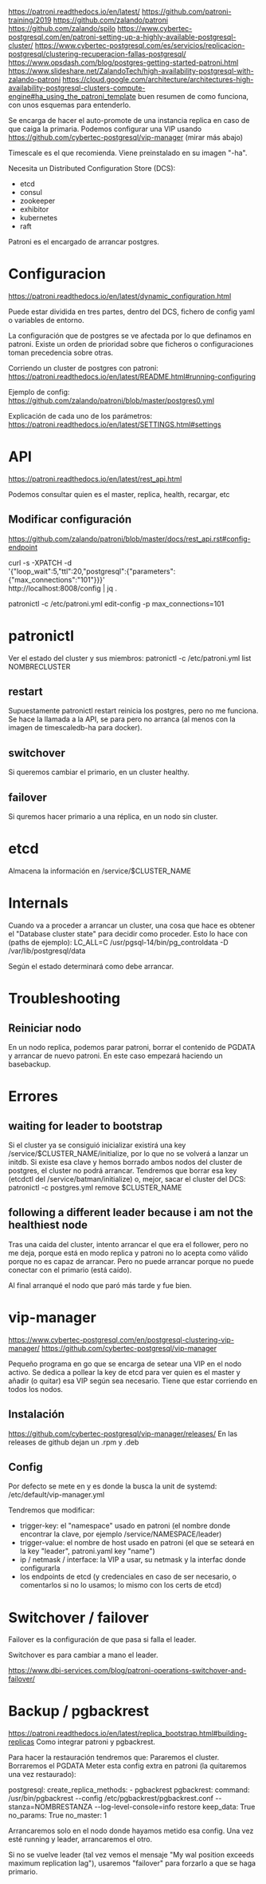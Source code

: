 https://patroni.readthedocs.io/en/latest/
https://github.com/patroni-training/2019
https://github.com/zalando/patroni
https://github.com/zalando/spilo
https://www.cybertec-postgresql.com/en/patroni-setting-up-a-highly-available-postgresql-cluster/
https://www.cybertec-postgresql.com/es/servicios/replicacion-postgresql/clustering-recuperacion-fallas-postgresql/
https://www.opsdash.com/blog/postgres-getting-started-patroni.html
https://www.slideshare.net/ZalandoTech/high-availability-postgresql-with-zalando-patroni
https://cloud.google.com/architecture/architectures-high-availability-postgresql-clusters-compute-engine#ha_using_the_patroni_template
  buen resumen de como funciona, con unos esquemas para entenderlo.

Se encarga de hacer el auto-promote de una instancia replica en caso de que caiga la primaria.
Podemos configurar una VIP usando https://github.com/cybertec-postgresql/vip-manager (mirar más abajo)

Timescale es el que recomienda.
Viene preinstalado en su imagen "-ha".

Necesita un Distributed Configuration Store (DCS):
 - etcd
 - consul
 - zookeeper
 - exhibitor
 - kubernetes
 - raft

Patroni es el encargado de arrancar postgres.


# Configuracion
https://patroni.readthedocs.io/en/latest/dynamic_configuration.html

Puede estar dividida en tres partes, dentro del DCS, fichero de config yaml o variables de entorno.

La configuración que de postgres se ve afectada por lo que definamos en patroni. Existe un orden de prioridad sobre que ficheros o configuraciones toman precedencia sobre otras.

Corriendo un cluster de postgres con patroni: https://patroni.readthedocs.io/en/latest/README.html#running-configuring

Ejemplo de config: https://github.com/zalando/patroni/blob/master/postgres0.yml

Explicación de cada uno de los parámetros:
https://patroni.readthedocs.io/en/latest/SETTINGS.html#settings


# API
https://patroni.readthedocs.io/en/latest/rest_api.html

Podemos consultar quien es el master, replica, health, recargar, etc

## Modificar configuración
https://github.com/zalando/patroni/blob/master/docs/rest_api.rst#config-endpoint

curl -s -XPATCH -d \
        '{"loop_wait":5,"ttl":20,"postgresql":{"parameters":{"max_connections":"101"}}}' \
        http://localhost:8008/config | jq .

patronictl -c /etc/patroni.yml edit-config -p max_connections=101


# patronictl
Ver el estado del cluster y sus miembros:
patronictl -c /etc/patroni.yml list NOMBRECLUSTER

## restart
Supuestamente patronictl restart reinicia los postgres, pero no me funciona.
Se hace la llamada a la API, se para pero no arranca (al menos con la imagen de timescaledb-ha para docker).


## switchover
Si queremos cambiar el primario, en un cluster healthy.

## failover
Si quremos hacer primario a una réplica, en un nodo sin cluster.


# etcd
Almacena la información en /service/$CLUSTER_NAME


# Internals
Cuando va a proceder a arrancar un cluster, una cosa que hace es obtener el "Database cluster state" para decidir como proceder.
Esto lo hace con (paths de ejemplo):
LC_ALL=C /usr/pgsql-14/bin/pg_controldata -D /var/lib/postgresql/data

Según el estado determinará como debe arrancar.


# Troubleshooting

## Reiniciar nodo
En un nodo replica, podemos parar patroni, borrar el contenido de PGDATA y arrancar de nuevo patroni.
En este caso empezará haciendo un basebackup.


# Errores

## waiting for leader to bootstrap
Si el cluster ya se consiguió inicializar existirá una key /service/$CLUSTER_NAME/initialize, por lo que no se volverá a lanzar un initdb.
Si existe esa clave y hemos borrado ambos nodos del cluster de postgres, el cluster no podrá arrancar.
Tendremos que borrar esa key (etcdctl del /service/batman/initialize) o, mejor, sacar el cluster del DCS:
patronictl -c postgres.yml remove $CLUSTER_NAME


## following a different leader because i am not the healthiest node
Tras una caida del cluster, intento arrancar el que era el follower, pero no me deja, porque está en modo replica y patroni no lo acepta como válido porque no es capaz de arrancar.
Pero no puede arrancar porque no puede conectar con el primario (está caído).

Al final arranqué el nodo que paró más tarde y fue bien.




# vip-manager
https://www.cybertec-postgresql.com/en/postgresql-clustering-vip-manager/
https://github.com/cybertec-postgresql/vip-manager

Pequeño programa en go que se encarga de setear una VIP en el nodo activo.
Se dedica a pollear la key de etcd para ver quien es el master y añadir (o quitar) esa VIP según sea necesario.
Tiene que estar corriendo en todos los nodos.

## Instalación
https://github.com/cybertec-postgresql/vip-manager/releases/
En las releases de github dejan un .rpm y .deb

## Config
Por defecto se mete en y es donde la busca la unit de systemd:
/etc/default/vip-manager.yml

Tendremos que modificar:
  - trigger-key: el "namespace" usado en patroni (el nombre donde encontrar la clave, por ejemplo /service/NAMESPACE/leader)
  - trigger-value: el nombre de host usado en patroni (el que se seteará en la key "leader", patroni.yaml key "name")
  - ip / netmask / interface: la VIP a usar, su netmask y la interfac donde configurarla
  - los endpoints de etcd (y credenciales en caso de ser necesario, o comentarlos si no lo usamos; lo mismo con los certs de etcd)


# Switchover / failover

Failover es la configuración de que pasa si falla el leader.

Switchover es para cambiar a mano el leader.

https://www.dbi-services.com/blog/patroni-operations-switchover-and-failover/


# Backup / pgbackrest
https://patroni.readthedocs.io/en/latest/replica_bootstrap.html#building-replicas
Como integrar patroni y pgbackrest.

Para hacer la restauración tendremos que:
Pararemos el cluster.
Borraremos el PGDATA
Meter esta config extra en patroni (la quitaremos una vez restaurado):

postgresql:
  create_replica_methods:
    - pgbackrest
  pgbackrest:
    command: /usr/bin/pgbackrest --config /etc/pgbackrest/pgbackrest.conf --stanza=NOMBRESTANZA --log-level-console=info restore
    keep_data: True
    no_params: True
    no_master: 1

Arrancaremos solo en el nodo donde hayamos metido esa config.
Una vez esté running y leader, arrancaremos el otro.

Si no se vuelve leader (tal vez vemos el mensaje "My wal position exceeds maximum replication lag"), usaremos "failover" para forzarlo a que se haga primario.
